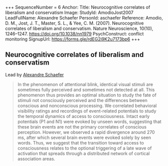 +++
SequenceNumber =  6
Anchor: 
Title: Neurocognitive correlates of liberalism and conservatism
Image: 
StudyId: AmodioJost2007
LeadFullName: Alexandre Schaefer
PersonId: aschaefer
Reference: Amodio, D. M., Jost, J. T., Master, S. L., & Yee, C. M. (2007). Neurocognitive correlates of liberalism and conservatism. Nature Neuroscience, 10(10), 1246–1247. https://doi.org/10.1038/nn1979
PsychConstruct: conflict monitoring
SignupUrl: https://forms.gle/rdEG2i9K2u7173bp6
+++


## <a name="AmodioJost2007"> Neurocognitive correlates of liberalism and conservatism


Lead by [Alexandre Schaefer](/people/#aschaefer)


> In the phenomenon of attentional blink, identical visual stimuli are sometimes fully perceived and sometimes not detected at all. This phenomenon thus provides an optimal situation to study the fate of stimuli not consciously perceived and the differences between conscious and nonconscious processing. We correlated behavioral visibility ratings and recordings of event-related potentials to study the temporal dynamics of access to consciousness. Intact early potentials (P1 and N1) were evoked by unseen words, suggesting that these brain events are not the primary correlates of conscious perception. However, we observed a rapid divergence around 270 ms, after which several brain events were evoked solely by seen words. Thus, we suggest that the transition toward access to consciousness relates to the optional triggering of a late wave of activation that spreads through a distributed network of cortical association areas.